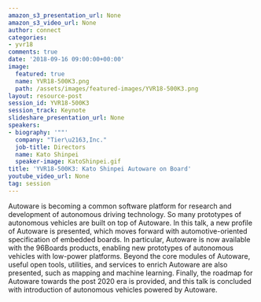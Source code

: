 ```yaml
---
amazon_s3_presentation_url: None
amazon_s3_video_url: None
author: connect
categories:
- yvr18
comments: true
date: '2018-09-16 09:00:00+00:00'
image:
  featured: true
  name: YVR18-500K3.png
  path: /assets/images/featured-images/YVR18-500K3.png
layout: resource-post
session_id: YVR18-500K3
session_track: Keynote
slideshare_presentation_url: None
speakers:
- biography: '""'
  company: "Tier\u2163,Inc."
  job-title: Directors
  name: Kato Shinpei
  speaker-image: KatoShinpei.gif
title: 'YVR18-500K3: Kato Shinpei Autoware on Board'
youtube_video_url: None
tag: session
---
```


Autoware is becoming a common software platform for research and development of autonomous driving technology. So many prototypes of autonomous vehicles are built on top of Autoware. In this talk, a new profile of Autoware is presented, which moves forward with automotive-oriented specification of embedded boards. In particular, Autoware is now available with the 96Boards products, enabling new prototypes of autonomous vehicles with low-power platforms. Beyond the core modules of Autoware, useful open tools, utilities, and services to enrich Autoware are also presented, such as mapping and machine learning. Finally, the roadmap for Autoware towards the post 2020 era is provided, and this talk is concluded with introduction of autonomous vehicles powered by Autoware.